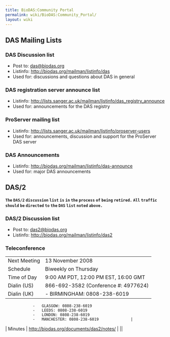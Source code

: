 ```yaml
---
title: BioDAS:Community Portal
permalink: wiki/BioDAS:Community_Portal/
layout: wiki
---
```


DAS Mailing Lists
-----------------

### DAS Discussion list

-   Post to: das@biodas.org
-   Listinfo: <http://biodas.org/mailman/listinfo/das>
-   Used for: discussions and questions about DAS in general

### DAS registration server announce list

-   Listinfo:
    <http://lists.sanger.ac.uk/mailman/listinfo/das_registry_announce>
-   Used for: announcements for the DAS registry

### ProServer mailing list

-   Listinfo:
    <http://lists.sanger.ac.uk/mailman/listinfo/proserver-users>
-   Used for: announcements, discussion and support for the ProServer
    DAS server

### DAS Announcements

-   Listinfo: <http://biodas.org/mailman/listinfo/das-announce>
-   Used for: major DAS announcements

DAS/2
-----

**`The` `DAS/2` `discussion` `list` `is` `in` `the` `process` `of`
`being` `retired.` `All` `traffic` `should` `be` `directed` `to` `the`
`DAS` `list` `noted` `above.`**

### DAS/2 Discussion list

-   Post to: das2@biodas.org
-   Listinfo: <http://biodas.org/mailman/listinfo/das2>

### Teleconference

|              |                                           |
|--------------|-------------------------------------------|
| Next Meeting | 13 November 2008                          |
| Schedule     | Biweekly on Thursday                      |
| Time of Day  | 9:00 AM PDT, 12:00 PM EST, 16:00 GMT      |
| Dialin (US)  | 866-692-3582 (Conference \#: 4977624)     |
| Dialin (UK)  | -   BIRMINGHAM: 0808-238-6019             
                -   GLASGOW: 0808-238-6019                 
                -   LEEDS: 0808-238-6019                   
                -   LONDON: 0808-238-6019                  
                -   MANCHESTER: 0808-238-6019              |
| Minutes      | <http://biodas.org/documents/das2/notes/> |
||


